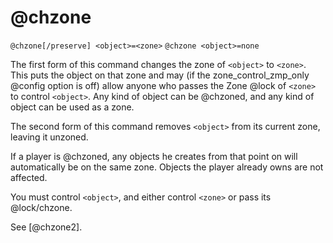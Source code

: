 # @chzone
`@chzone[/preserve] <object>=<zone>`
`@chzone <object>=none`

The first form of this command changes the zone of `<object>` to `<zone>`. This puts the object on that zone and may (if the zone_control_zmp_only @config option is off) allow anyone who passes the Zone @lock of `<zone>` to control `<object>`. Any kind of object can be @chzoned, and any kind of object can be used as a zone.

The second form of this command removes `<object>` from its current zone, leaving it unzoned.

If a player is @chzoned, any objects he creates from that point on will automatically be on the same zone. Objects the player already owns are not affected.

You must control `<object>`, and either control `<zone>` or pass its @lock/chzone.

See [@chzone2].

